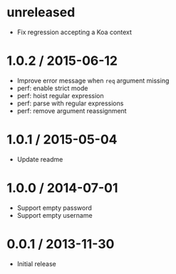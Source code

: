 unreleased
==========

  * Fix regression accepting a Koa context

1.0.2 / 2015-06-12
==================

  * Improve error message when `req` argument missing
  * perf: enable strict mode
  * perf: hoist regular expression
  * perf: parse with regular expressions
  * perf: remove argument reassignment

1.0.1 / 2015-05-04
==================

  * Update readme

1.0.0 / 2014-07-01
==================

  * Support empty password
  * Support empty username

0.0.1 / 2013-11-30
==================

  * Initial release
